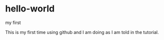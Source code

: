 # hello-world
my first

This is my first time using github and I am doing as I am told in the tutorial.
